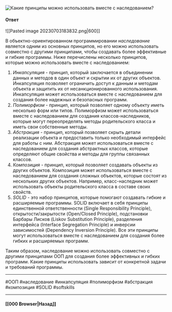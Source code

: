 ![Какие принципы можно использовать вместе с наследованием?](https://youtu.be/XtQPrt8G0n8?t=119)

#### Ответ

![[Pasted image 20230703183832.png|600]]

В объектно-ориентированном программировании *наследование* является одним из основных принципов, но его можно использовать совместно с другими принципами, чтобы создавать более эффективные и гибкие программы. Ниже перечислены несколько принципов, которые можно использовать вместе с наследованием:

1. *Инкапсуляция* - принцип, который заключается в объединении данных и методов в один объект и скрытии их от других объектов. Инкапсуляция позволяет ограничить доступ к данным и методам объекта и защитить их от несанкционированного использования. Инкапсуляция может использоваться вместе с наследованием для создания более надежных и безопасных программ.
2. *Полиморфизм* - принцип, который позволяет одному объекту иметь несколько форм или типов. Полиморфизм может использоваться вместе с наследованием для создания классов-наследников, которые могут переопределять методы родительского класса и иметь свои собственные методы.
3. *Абстракция* - принцип, который позволяет скрыть детали реализации объекта и предоставить только необходимый интерфейс для работы с ним. Абстракция может использоваться вместе с наследованием для создания абстрактных классов, которые определяют общие свойства и методы для группы связанных классов.
4. *Композиция* - принцип, который позволяет создавать объекты из других объектов. Композиция может использоваться вместе с наследованием для создания сложных объектов, которые состоят из нескольких других объектов. Например, класс-наследник может использовать объекты родительского класса в составе своих свойств.
5. *SOLID* - это набор принципов, которые помогают создавать гибкие и расширяемые программы. SOLID включает в себя принципы единственной ответственности (Single Responsibility Principle), открытости/закрытости (Open/Closed Principle), подстановки Барбары Лисков (Liskov Substitution Principle), разделения интерфейса (Interface Segregation Principle) и инверсии зависимостей (Dependency Inversion Principle). Все эти принципы могут использоваться вместе с наследованием для создания более гибких и расширяемых программ.

Таким образом, наследование можно использовать совместно с другими принципами ООП для создания более эффективных и гибких программ. Какие принципы использовать зависит от конкретной задачи и требований программы.

___
#ООП #наследование #инкапсуляция #полиморфизм #абстракция #композиция #SOLID #softskills 

___

#### [[000 Browser|Назад]]